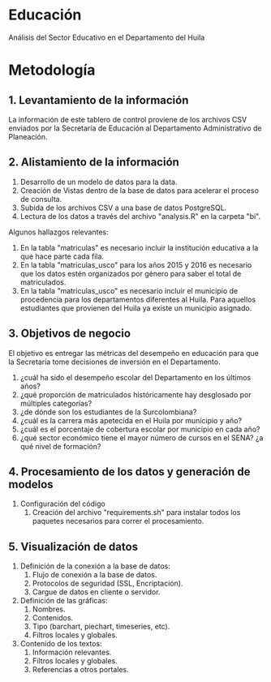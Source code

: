 # Educación
Análisis del Sector Educativo en el Departamento del Huila

# Metodología

## 1. Levantamiento de la información

La información de este tablero de control proviene de los archivos CSV enviados por la Secretaría de Educación al Departamento Administrativo de Planeación.

## 2. Alistamiento de la información

1. Desarrollo de un modelo de datos para la data.
2. Creación de Vistas dentro de la base de datos para acelerar el proceso de consulta.
3. Subida de los archivos CSV a una base de datos PostgreSQL.
4. Lectura de los datos a través del archivo "analysis.R" en la carpeta "bi".

Algunos hallazgos relevantes:
1. En la tabla "matriculas" es necesario incluir la institución educativa a la que hace parte cada fila. 
2. En la tabla "matriculas_usco" para los años 2015 y 2016 es necesario que los datos estén organizados por género para saber el total de matriculados.
3. En la tabla "matriculas_usco" es necesario incluir el municipio de procedencia para los departamentos diferentes al Huila. Para aquellos estudiantes que provienen del Huila ya existe un municipio asignado. 

## 3. Objetivos de negocio

El objetivo es entregar las métricas del desempeño en educación para que la Secretaría tome decisiones de inversión en el Departamento. 

1. ¿cuál ha sido el desempeño escolar del Departamento en los últimos años?
2. ¿qué proporción de matriculados históricamente hay desglosado por múltiples categorías?
3. ¿de dónde son los estudiantes de la Surcolombiana?
4. ¿cuál es la carrera más apetecida en el Huila por municipio y año?
5. ¿cuál es el porcentaje de cobertura escolar por municipio en cada año?
6. ¿qué sector económico tiene el mayor número de cursos en el SENA? ¿a qué nivel de formación?

## 4. Procesamiento de los datos y generación de modelos

1. Configuración del código
    1. Creación del archivo "requirements.sh" para instalar todos los paquetes necesarios para correr el procesamiento. 

## 5. Visualización de datos

1. Definición de la conexión a la base de datos:
    1. Flujo de conexión a la base de datos.
    2. Protocolos de seguridad (SSL, Encriptación).
    3. Cargue de datos en cliente o servidor. 
2. Definición de las gráficas:
    1. Nombres.
    2. Contenidos.
    3. Tipo (barchart, piechart, timeseries, etc).
    4. Filtros locales y globales. 
3. Contenido de los textos:
    1. Información relevantes.
    2. Filtros locales y globales. 
    3. Referencias a otros portales.